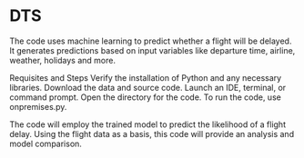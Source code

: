 # DTS
The code uses machine learning to predict whether a flight will be delayed.
It generates predictions based on input variables like departure time, airline, weather, holidays and more.

Requisites and Steps
Verify the installation of Python and any necessary libraries.
Download the data and source code.
Launch an IDE, terminal, or command prompt.
Open the directory for the code.
To run the code, use onpremises.py. 

The code will employ the trained model to predict the likelihood of a flight delay.
Using the flight data as a basis, this code will provide an analysis and model comparison.
